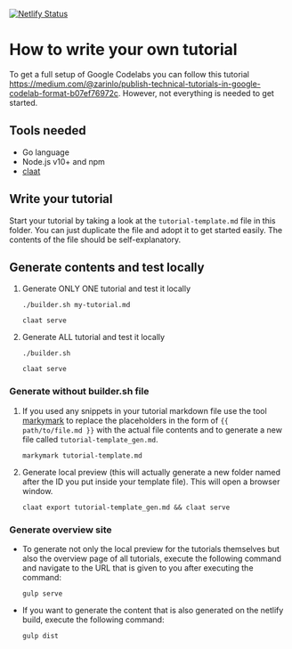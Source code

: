 [![Netlify Status](https://api.netlify.com/api/v1/badges/244ac853-f6f6-4005-a02a-ec7ba2a2b4e1/deploy-status)](https://app.netlify.com/sites/keptn-tutorials/deploys)

# How to write your own tutorial

To get a full setup of Google Codelabs you can follow this tutorial https://medium.com/@zarinlo/publish-technical-tutorials-in-google-codelab-format-b07ef76972c. However, not everything is needed to get started.

## Tools needed

- Go language
- Node.js v10+ and npm
- [claat](https://github.com/googlecodelabs/tools/tree/master/claat#install)

## Write your tutorial

Start your tutorial by taking a look at the `tutorial-template.md` file in this folder. You can just duplicate the file and adopt it to get started easily. The contents of the file should be self-explanatory.

## Generate contents and test locally

1. Generate ONLY ONE tutorial and test it locally

    ```
    ./builder.sh my-tutorial.md

    claat serve
    ```

1. Generate ALL tutorial and test it locally
    ```
    ./builder.sh 

    claat serve
    ```

### Generate without builder.sh file
1. If you used any snippets in your tutorial markdown file use the tool [markymark](https://github.com/jetzlstorfer/markymark) to replace the placeholders in the form of `{{ path/to/file.md }}` with the actual file contents and to generate a new file called `tutorial-template_gen.md`.
    ```
    markymark tutorial-template.md
    ```

1. Generate local preview (this will actually generate a new folder named after the ID you put inside your template file). This will open a browser window.
    ```
    claat export tutorial-template_gen.md && claat serve
    ```
  
### Generate overview site

- To generate not only the local preview for the tutorials themselves but also the overview page of all tutorials, execute the following command and navigate to the URL that is given to you after executing the command:
    ```
    gulp serve 
    ```

- If you want to generate the content that is also generated on the netlify build, execute the following command:
    ```
    gulp dist
    ```

